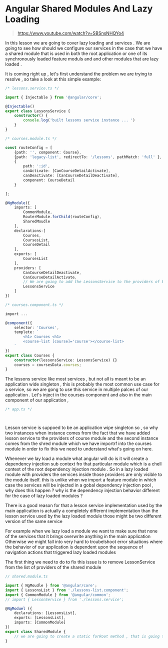 #  Angular Shared Modules And Lazy Loading  

> https://www.youtube.com/watch?v=SBSnsNHQYo4

In this lesson we are going to cover lazy loading and services . We are going to see how should we configure our services in the case that we have a shared module that is used in both the root application or one of its synchronously loaded feature moduls and and other modules that are lazy loaded . 

It is coming right up , let's first understand the problem we are trying to resolve , so take a look at this simple example: 

```ts
/* lessons.service.ts */

import { Injectable } from '@angular/core';

@Injectable()
export class LessonsService {
    constructor() {
        console.log('built lessons service instance ... ')
    }
}

```


```ts
/* courses.module.ts */

const routeConfig = [
    {path: '', component: Course},
    {path: 'legacy-list', redirectTo: '/lessons', pathMatch: 'full' },
    { 
        path: ':id', 
        canActivate: [CanCourseDetailActivate], 
        canDeactivate: [CanCourseDetailDeactivate],
        component: CourseDetail
    }

];

@NgModule({
    imports: [
        CommonModule,
        RouterModule.forChild(routeConfig),
        SharedMoudle
    ],
    declarations:[
        Courses,
        CoursesList,
        CourseDetail
    ],
    exports: [
        CoursesList
    ],
    providers: [
        CanCourseDetailDeactivate,
        CanCourseDetailActivate,
        // We are going to add the LessonsService to the providers of both our lay loaded module the courses module and to our root application as well
        LessonsService
    ]
})

```

```ts
/* courses.component.ts */

import ...

@component({
    selector: 'Courses',
    templete: `
        <h1> Courses <h1>
        <course-list [course]='course'></course-list>
    `
})
export class Courses {
    constructor(lessonsService: LessonsService) {}
    courses = coursesData.courses;
}


```

The lessons service like most services , but not all is meant to be an application wide singleton , this is probably the most common use case for a service, so we are gong to use this service in multiple palces of our application . Let's inject in the courses component and also  in the main component of our application ,

```ts
/* app.ts */




```


Lesson service is suppoed to be an application wipe singleton so , so why two instances when instance comes from the fact that we have added lesson service to the providers of course module and the second instance comes from the shred module which we have importrf into the courses module in order to fix this we need to understand what's going on  here.

Whenever we lay load a module what angular will do is it will create a dependency injection sub context fro that particular module which is a chell context of the root dependency injection module . So in a lazy loaded module with providers the services inside those providers are only visible to the module itself.  this is unlike when we import a feature module  in which case the services will be injected in a gobal dependency injection pool , why does this happen ? why is the dependency injection behavior different for the case of lazy loaded modules ?

There is a good reason for that a lesson service implementation used by the main application is actually a completely different implementation than the lesson service used by the lazy loaded module those might be two different version of the same service 

For example when we lazy load a module we want to make sure that none of the services that it brings overwrite anything in the main application  Otherwise we might fall into very hard to troubelshoot error situations where the behavior of our application is dependent upon the sequence of navigation actions that triggered lazy loaded modules 

The first thing we need to do to fix this issue is to remove LessonService from the list of providers of the shared module 

```ts
// shared.module.ts

import { NgMoudle } from '@angular/core';
import { LessonsList } from './lessons-list.component';
import { CommonModule } from '@angular/common';
// import { LessonService } from './lessons.service';

@NgModuel ({
    declarations: [LessonsList],
    exports: [LessonsList],
    imports: [CommonModule]
})
export class SharedModule {
    // we are going to create a static forRoot method , that is going to return a module with providers object , so the ngModule property is the module itself with all its component definitions and here we give the providers that are associated to the module so if someone simply imports the shared module . It would not receive the lesson service so how can the main module still have access to the lesson service well, instead of importing shared module we now need to call shared module dot 
}

```